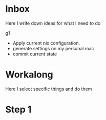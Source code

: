 # Inbox
Here I write down ideas for what I need to do

g1
- Apply current nix configuration. 
- generate settings on my personal mac
- commit current state

# Workalong
Here I select specific things and do them

# Step 1